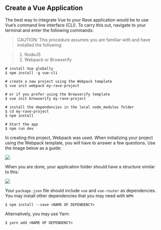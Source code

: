 ## Create a Vue Application

The best way to integrate Vue to your Rave application would be to use Vue’s command line interface (CLI). To carry this out, navigate to your terminal and enter the following commands:

> CAUTION: This procedure assumes you are familiar with and have installed the following:

> 1. NodeJS
> 2. Webpack or Browserify

    # install Vue globally
    $ npm install -g vue-cli  
    
    # create a new project using the Webpack template
    $ vue init webpack my-rave-project
    
    # or if you prefer using the Browserify template
    $ vue init browserify my-rave-project
    
    # install the dependencies in the local node_modules folder
    $ cd my-rave-project
    $ npm install
    
    # Start the app
    $ npm run dev

In creating this project, Webpack was used.  When initializing your project using the Webpack template, you will have to answer a few questions. Use the image below as a guide:

![](https://d2mxuefqeaa7sj.cloudfront.net/s_8CA58C87BD82C742CD0884051C7ADAB3BACA5DC2CB44CB404AA1A0C3C4832142_1522276033818_rave-install.png)

When you are done, your application folder should have a structure similar to this:

![](https://d2mxuefqeaa7sj.cloudfront.net/s_8CA58C87BD82C742CD0884051C7ADAB3BACA5DC2CB44CB404AA1A0C3C4832142_1522275925725_Screenshot+from+2018-03-28+23-17-29.png)

Your `package.json` file should  include `vue`  and  `vue-router`  as dependencies. You may install other dependencies that you may need with `NPM`:

    $ npm install --save <NAME OF DEPENDENCY>

Alternatively,  you may use Yarn:

    $ yarn add <NAME OF DEPENDENCY>
